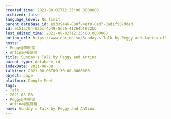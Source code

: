 ```yaml
---
created_time: 2021-08-02T12:25:00.0000000
archived: false
language_level: No limit
parent_database_id: e9339446-880f-4ef0-8ad7-8ad1f507dded
id: e151a794-025c-4b49-8d26-41264bf922bb
last_edited_time: 2021-08-02T12:25:00.0000000
notion_url: https://www.notion.so/Sunday-s-Talk-by-Peggy-and-Antina-e151a794025c4b498d2641264bf922bb
hosts:
- Peggy@李明霈
- Antina@張庭瑄
title: Sunday's Talk by Peggy and Antina
parent_type: database_id
indexDate: 2021-08-08
talktime: 2021-08-08T09:30:00.0000000
object: page
platform: Google Meet
tags:
- Talk
- 2021-08-08
- Peggy@李明霈
- Antina@張庭瑄
name: Sunday's Talk by Peggy and Antina
---
```







